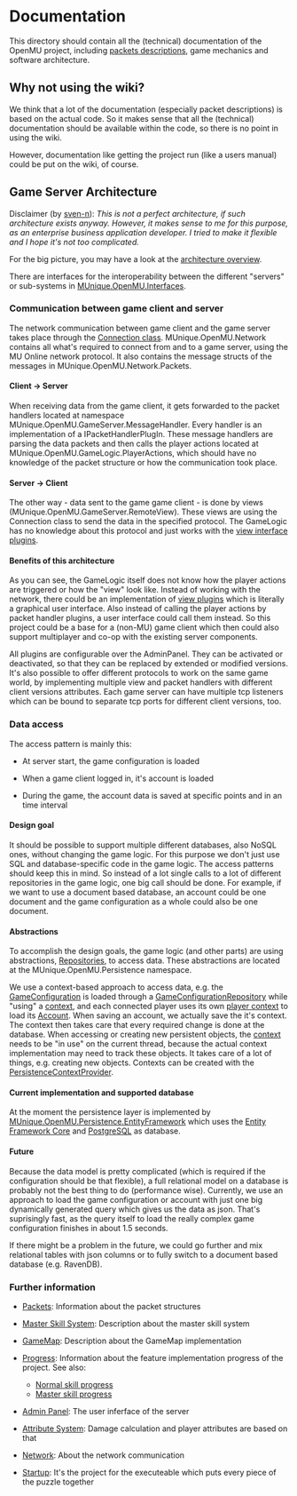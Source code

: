 ﻿# Documentation

This directory should contain all the (technical) documentation of the OpenMU
project, including [packets descriptions](Packets/Readme.md), game mechanics
and software architecture.

## Why not using the wiki?

We think that a lot of the documentation (especially packet descriptions) is
based on the actual code. So it makes sense that all the (technical)
documentation should be available within the code, so there is no point in
using the wiki.

However, documentation like getting the project run (like a users manual)
could be put on the wiki, of course.

## Game Server Architecture

Disclaimer (by [sven-n](https://github.com/sven-n)):
*This is not a perfect architecture, if such architecture exists anyway.
However, it makes sense to me for this purpose, as an enterprise business
application developer. I tried to make it flexible and I hope it's not too
complicated.*

For the big picture, you may have a look at the
[architecture overview](architecture%20overview.png).

There are interfaces for the interoperability between the different "servers"
or sub-systems in [MUnique.OpenMU.Interfaces](https://github.com/MUnique/OpenMU/tree/master/src/Interfaces).

### Communication between game client and server

The network communication between game client and the game server takes place
through the [Connection class](https://github.com/MUnique/OpenMU/tree/master/src/Network/Connection.cs).
MUnique.OpenMU.Network contains all what's required to connect from and to a
game server, using the MU Online network protocol. It also contains the
message structs of the messages in MUnique.OpenMU.Network.Packets.

#### Client -> Server

When receiving data from the game client, it gets forwarded to the packet
handlers located at namespace MUnique.OpenMU.GameServer.MessageHandler. Every
handler is an implementation of a IPacketHandlerPlugIn.
These message handlers are parsing the data packets and then calls the player
actions located at MUnique.OpenMU.GameLogic.PlayerActions, which should have no
knowledge of the packet structure or how the communication took place.

#### Server -> Client

The other way - data sent to the game game client - is done by views
(MUnique.OpenMU.GameServer.RemoteView).
These views are using the Connection class to send the data in the specified
protocol. The GameLogic has no knowledge about this protocol and just works
with the [view interface plugins](https://github.com/MUnique/OpenMU/tree/master/src/GameLogic/Views/IViewPlugIn.cs).

#### Benefits of this architecture

As you can see, the GameLogic itself does not know how the player actions are
triggered or how the "view" look like.
Instead of working with the network, there could be an implementation of
[view plugins](https://github.com/MUnique/OpenMU/tree/master/src/GameLogic/Views/IViewPlugIn.cs)
which is literally a graphical user interface.
Also instead of calling the player actions by packet handler plugins, a user
interface could call them instead.
So this project could be a base for a (non-MU) game client which then could
also support multiplayer and co-op with the existing server components.

All plugins are configurable over the AdminPanel. They can be activated or
deactivated, so that they can be replaced by extended or modified versions.
It's also possible to offer different protocols to work on the same game world,
by implementing multiple view and packet handlers with different client
versions attributes. Each game server can have multiple tcp listeners which can
be bound to separate tcp ports for different client versions, too.

### Data access

The access pattern is mainly this:

* At server start, the game configuration is loaded

* When a game client logged in, it's account is loaded

* During the game, the account data is saved at specific points and in an
    time interval

#### Design goal

It should be possible to support multiple different databases, also NoSQL ones,
without changing the game logic.
For this purpose we don't just use SQL and database-specific code in the game
logic. The access patterns should keep this in mind. So instead of a lot single
calls to a lot of different repositories in the game logic, one big call should
be done.
For example, if we want to use a document based database, an account could be
one document and the game configuration as a whole could also be one document.

#### Abstractions

To accomplish the design goals, the game logic (and other parts) are using
abstractions, [Repositories](https://martinfowler.com/eaaCatalog/repository.html),
to access data.
These abstractions are located at the MUnique.OpenMU.Persistence namespace.

We use a context-based approach to access data, e.g. the [GameConfiguration](https://github.com/MUnique/OpenMU/tree/master/src/DataModel/Configuration/GameConfiguration.cs)
is loaded through a [GameConfigurationRepository](https://github.com/MUnique/OpenMU/tree/master/src/Persistence/EntityFramework/GameConfigurationRepository.cs)
while "using" a [context](https://github.com/MUnique/OpenMU/tree/master/src/Persistence/IContext.cs),
and each connected player uses its own [player context](https://github.com/MUnique/OpenMU/tree/master/src/Persistence/IPlayerContext.cs)
to load its [Account](https://github.com/MUnique/OpenMU/tree/master/src/DataModel/Entities/Account.cs).
When saving an account, we actually save the it's context. The context then
takes care that every required change is done at the database.
When accessing or creating new persistent objects, the [context](https://github.com/MUnique/OpenMU/tree/master/src/Persistence/IContext.cs)
needs to be "in use" on the current thread, because the actual context
implementation may need to track these objects.
It takes care of a lot of things, e.g. creating new objects. Contexts can be
created with the [PersistenceContextProvider](https://github.com/MUnique/OpenMU/tree/master/src/Persistence/IPersistenceContextProvider.cs).

#### Current implementation and supported database

At the moment the persistence layer is implemented by [MUnique.OpenMU.Persistence.EntityFramework](../src/Persistence/EntityFramework/Readme.md)
which uses the [Entity Framework Core](https://github.com/aspnet/EntityFrameworkCore)
and [PostgreSQL](https://www.postgresql.org/) as database.

#### Future

Because the data model is pretty complicated (which is required if the
configuration should be that flexible), a full relational model
on a database is probably not the best thing to do (performance wise).
Currently, we use an approach to load the game configuration or account with
just one big dynamically generated query which gives us the data as json.
That's suprisingly fast, as the query itself to load the really complex game
configuration finishes in about 1.5 seconds.

If there might be a problem in the future, we could go further and mix
relational tables with json columns or to fully switch to a document based
database (e.g. RavenDB).

### Further information

* [Packets](Packets/Readme.md): Information about the packet structures

* [Master Skill System](MasterSystem.md): Description about the master skill system

* [GameMap](GameMap.md): Description about the GameMap implementation

* [Progress](Progress.md): Information about  the feature implementation
progress of the project. See also:
  * [Normal skill progress](https://github.com/MUnique/OpenMU/projects/9)
  * [Master skill progress](https://github.com/MUnique/OpenMU/projects/10)

* [Admin Panel](https://github.com/MUnique/OpenMU/tree/master/src/Web/AdminPanel):
  The user inferface of the server

* [Attribute System](https://github.com/MUnique/OpenMU/tree/master/src/AttributeSystem):
  Damage calculation and player attributes are based on that

* [Network](https://github.com/MUnique/OpenMU/tree/master/src/Network): About the
  network communication

* [Startup](https://github.com/MUnique/OpenMU/tree/master/src/Startup): It's the
  project for the executeable which puts every piece of the puzzle together
